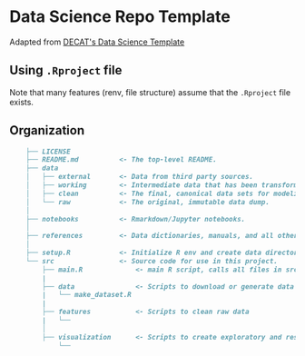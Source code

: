 # Data Science Repo Template
Adapted from [DECAT's Data Science Template](https://github.com/worldbank/DECAT_Data_Science_Template)

## Using `.Rproject` file
Note that many features (renv, file structure) assume that the `.Rproject` file exists. 

## Organization

```markdown
    ├── LICENSE
    ├── README.md          <- The top-level README.
    ├── data
    │   ├── external       <- Data from third party sources.
    │   ├── working        <- Intermediate data that has been transformed.
    │   ├── clean          <- The final, canonical data sets for modeling.
    │   └── raw            <- The original, immutable data dump.
    │
    ├── notebooks          <- Rmarkdown/Jupyter notebooks.
    │
    ├── references         <- Data dictionaries, manuals, and all other explanatory materials.
    │
    ├── setup.R            <- Initialize R env and create data directories. 
    └── src                <- Source code for use in this project.
        ├── main.R             <- main R script, calls all files in src
        |
        ├── data               <- Scripts to download or generate data
        |   └── make_dataset.R
        |
        ├── features           <- Scripts to clean raw data
        |   └── 
        │
        ├── visualization      <- Scripts to create exploratory and results oriented visualizations
            └── 
```
